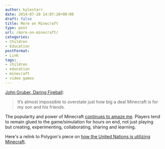```yaml
---
author: kylestarr
date: 2014-07-28 14:07:20+00:00
draft: false
title: More on Minecraft
type: post
url: /more-on-minecraft/
categories:
- Children
- Education
postFormat:
- Link
tags:
- children
- education
- minecraft
- video games
---
```


[John Gruber, Daring Fireball](http://daringfireball.net/linked/2014/07/25/minecraft):



<blockquote>It’s almost impossible to overstate just how big a deal Minecraft is for my son and his friends.</blockquote>



The popularity and power of Minecraft [continues to amaze me](http://tsogaming.com/2014/06/22/minecraft-you-make-the-story/). Players tend to remain glued to the game/simulation for hours on end, not just playing but creating, experimenting, collaborating, sharing and learning. 

Here's a relink to Polygon's piece on [how the United Nations is utilizing Minecraft](http://www.polygon.com/2014/4/22/5641044/minecraft-block-by-block-united-nations-project).
